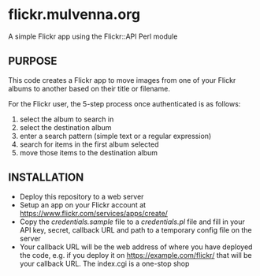 # flickr.mulvenna.org
A simple Flickr app using the Flickr::API Perl module

## PURPOSE

This code creates a Flickr app to move images from one of your Flickr albums to another based on their title or filename.

For the Flickr user, the 5-step process once authenticated is as follows:

1. select the album to search in
2. select the destination album
3. enter a search pattern (simple text or a regular expression)
4. search for items in the first album selected
5. move those items to the destination album

## INSTALLATION

* Deploy this repository to a web server
* Setup an app on your Flickr account at https://www.flickr.com/services/apps/create/
* Copy the _credentials.sample_ file to a _credentials.pl_ file and fill in your API key, secret, callback URL and path to a temporary config file on the server
* Your callback URL will be the web address of where you have deployed the code, e.g. if you deploy it on https://example.com/flickr/ that will be your callback URL. The index.cgi is a one-stop shop

